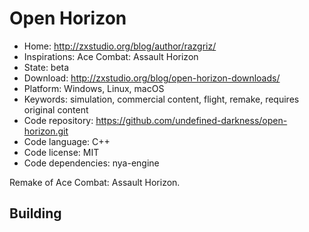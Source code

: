 # Open Horizon

- Home: http://zxstudio.org/blog/author/razgriz/
- Inspirations: Ace Combat: Assault Horizon
- State: beta
- Download: http://zxstudio.org/blog/open-horizon-downloads/
- Platform: Windows, Linux, macOS
- Keywords: simulation, commercial content, flight, remake, requires original content
- Code repository: https://github.com/undefined-darkness/open-horizon.git
- Code language: C++
- Code license: MIT
- Code dependencies: nya-engine

Remake of Ace Combat: Assault Horizon.

## Building
